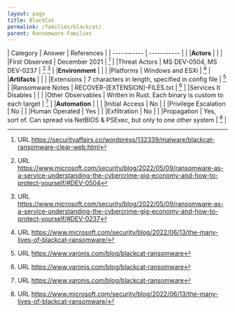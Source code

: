 ```yaml
---
layout: page
title: BlackCat
permalink: /families/blackcat/
parent: Ransomware Families
---
```


| Category | Answer | References | 
| ----------- | ----------- | | 
|**Actors** | | |
|First Observed | December 2021 | [^1] |
|Threat Actors | MS DEV-0504, MS DEV-0237 | [^2] [^3] |
|**Environment** | | |
|Platforms | Windows and ESXi | [^4] |
|**Artifacts** | | |
|Extensions | 7 characters in length, specified in config file | [^5] |
|Ransomware Notes | RECOVER-[EXTENSION]-FILES.txt | [^6] |
|Services It Disables | | |
|Other Observables | Written in Rust. Each binary is custom to each target | [^7] |
|**Automation** | | |
|Initial Access | No |  |
|Privilege Escalation | No | |
|Human Operated | Yes | |
|Exfiltration | No | |
|Propagation | Yes, sort of. Can spread via NetBIOS & PSExec, but only to one other system | [^8] |


[^1]: URL https://securityaffairs.co/wordpress/132339/malware/blackcat-ransomware-clear-web.html
[^2]: URL https://www.microsoft.com/security/blog/2022/05/09/ransomware-as-a-service-understanding-the-cybercrime-gig-economy-and-how-to-protect-yourself/#DEV-0504
[^3]: URL https://www.microsoft.com/security/blog/2022/05/09/ransomware-as-a-service-understanding-the-cybercrime-gig-economy-and-how-to-protect-yourself/#DEV-0237
[^4]: URL https://www.microsoft.com/security/blog/2022/06/13/the-many-lives-of-blackcat-ransomware/
[^5]: URL https://www.varonis.com/blog/blackcat-ransomware
[^6]: URL https://www.varonis.com/blog/blackcat-ransomware
[^7]: URL https://www.varonis.com/blog/blackcat-ransomware
[^8]: URL https://www.microsoft.com/security/blog/2022/06/13/the-many-lives-of-blackcat-ransomware/
